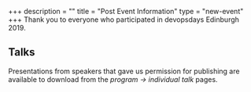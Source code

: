 +++
description = ""
title = "Post Event Information"
type = "new-event"
+++
Thank you to everyone who participated in devopsdays Edinburgh 2019.

<!-- There is also a [playlist on YouTube](https://www.youtube.com/playlist?list=PLPCxlWK0-Ek4-5hWsI31TGRjfloIoKLxO). -->


## Talks

Presentations from speakers that gave us permission for publishing are available to download from the *program -> individual talk* pages.